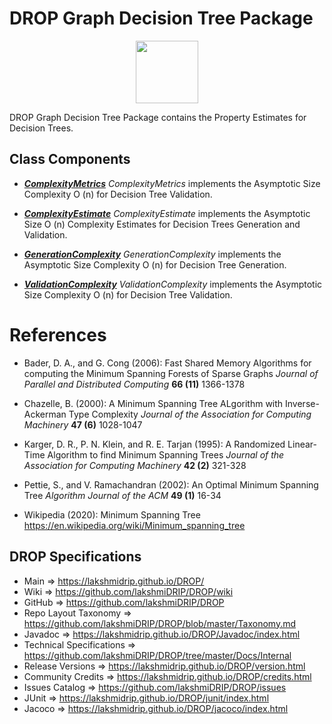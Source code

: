 # DROP Graph Decision Tree Package

<p align="center"><img src="https://github.com/lakshmiDRIP/DROP/blob/master/DRIP_Logo.gif?raw=true" width="100"></p>

DROP Graph Decision Tree Package contains the Property Estimates for Decision Trees.


## Class Components

 * [***ComplexityMetrics***](https://github.com/lakshmiDRIP/DROP/tree/master/src/main/java/org/drip/graph/decisiontree/ComplexityMetrics.java)
 <i>ComplexityMetrics</i> implements the Asymptotic Size Complexity O (n) for Decision Tree Validation.

 * [***ComplexityEstimate***](https://github.com/lakshmiDRIP/DROP/tree/master/src/main/java/org/drip/graph/decisiontree/ComplexityEstimate.java)
 <i>ComplexityEstimate</i> implements the Asymptotic Size O (n) Complexity Estimates for Decision Trees Generation and Validation.

 * [***GenerationComplexity***](https://github.com/lakshmiDRIP/DROP/tree/master/src/main/java/org/drip/graph/decisiontree/GenerationComplexity.java)
 <i>GenerationComplexity</i> implements the Asymptotic Size Complexity O (n) for Decision Tree Generation.

 * [***ValidationComplexity***](https://github.com/lakshmiDRIP/DROP/tree/master/src/main/java/org/drip/graph/decisiontree/ValidationComplexity.java)
 <i>ValidationComplexity</i> implements the Asymptotic Size Complexity O (n) for Decision Tree Validation.


# References

 * Bader, D. A., and G. Cong (2006): Fast Shared Memory Algorithms for computing the Minimum Spanning Forests of Sparse Graphs <i>Journal of Parallel and Distributed Computing</i> <b>66 (11)</b> 1366-1378

 * Chazelle, B. (2000): A Minimum Spanning Tree ALgorithm with Inverse-Ackerman Type Complexity <i> Journal of the Association for Computing Machinery</i> <b>47 (6)</b> 1028-1047

 * Karger, D. R., P. N. Klein, and R. E. Tarjan (1995): A Randomized Linear-Time Algorithm to find Minimum Spanning Trees <i> Journal of the Association for Computing Machinery</i> <b>42 (2)</b> 321-328

 * Pettie, S., and V. Ramachandran (2002): An Optimal Minimum Spanning Tree <i>Algorithm Journal of the ACM</i> <b>49 (1)</b> 16-34

 * Wikipedia (2020): Minimum Spanning Tree https://en.wikipedia.org/wiki/Minimum_spanning_tree


## DROP Specifications

 * Main                     => https://lakshmidrip.github.io/DROP/
 * Wiki                     => https://github.com/lakshmiDRIP/DROP/wiki
 * GitHub                   => https://github.com/lakshmiDRIP/DROP
 * Repo Layout Taxonomy     => https://github.com/lakshmiDRIP/DROP/blob/master/Taxonomy.md
 * Javadoc                  => https://lakshmidrip.github.io/DROP/Javadoc/index.html
 * Technical Specifications => https://github.com/lakshmiDRIP/DROP/tree/master/Docs/Internal
 * Release Versions         => https://lakshmidrip.github.io/DROP/version.html
 * Community Credits        => https://lakshmidrip.github.io/DROP/credits.html
 * Issues Catalog           => https://github.com/lakshmiDRIP/DROP/issues
 * JUnit                    => https://lakshmidrip.github.io/DROP/junit/index.html
 * Jacoco                   => https://lakshmidrip.github.io/DROP/jacoco/index.html
